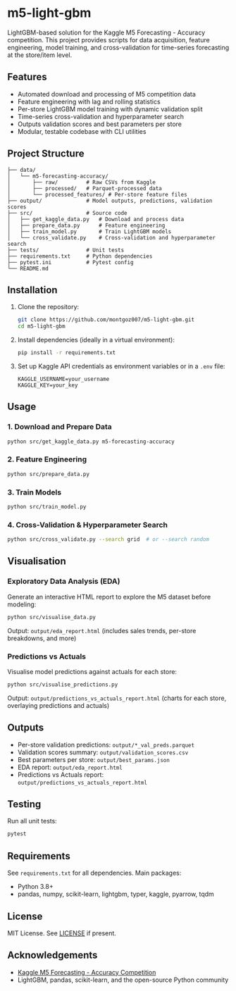 # m5-light-gbm

LightGBM-based solution for the Kaggle M5 Forecasting - Accuracy competition. This project provides scripts for data acquisition, feature engineering, model training, and cross-validation for time-series forecasting at the store/item level.

## Features
- Automated download and processing of M5 competition data
- Feature engineering with lag and rolling statistics
- Per-store LightGBM model training with dynamic validation split
- Time-series cross-validation and hyperparameter search
- Outputs validation scores and best parameters per store
- Modular, testable codebase with CLI utilities

## Project Structure

```
├── data/
│   └── m5-forecasting-accuracy/
│       ├── raw/         # Raw CSVs from Kaggle
│       ├── processed/   # Parquet-processed data
│       └── processed_features/ # Per-store feature files
├── output/              # Model outputs, predictions, validation scores
├── src/                 # Source code
│   ├── get_kaggle_data.py   # Download and process data
│   ├── prepare_data.py      # Feature engineering
│   ├── train_model.py       # Train LightGBM models
│   └── cross_validate.py    # Cross-validation and hyperparameter search
├── tests/               # Unit tests
├── requirements.txt     # Python dependencies
├── pytest.ini           # Pytest config
└── README.md
```

## Installation

1. Clone the repository:
	```bash
	git clone https://github.com/montgoz007/m5-light-gbm.git
	cd m5-light-gbm
	```
2. Install dependencies (ideally in a virtual environment):
	```bash
	pip install -r requirements.txt
	```
3. Set up Kaggle API credentials as environment variables or in a `.env` file:
	```env
	KAGGLE_USERNAME=your_username
	KAGGLE_KEY=your_key
	```

## Usage

### 1. Download and Prepare Data

```bash
python src/get_kaggle_data.py m5-forecasting-accuracy
```

### 2. Feature Engineering

```bash
python src/prepare_data.py
```

### 3. Train Models

```bash
python src/train_model.py
```

### 4. Cross-Validation & Hyperparameter Search

```bash
python src/cross_validate.py --search grid  # or --search random
```


## Visualisation

### Exploratory Data Analysis (EDA)
Generate an interactive HTML report to explore the M5 dataset before modeling:

```bash
python src/visualise_data.py
```
Output: `output/eda_report.html` (includes sales trends, per-store breakdowns, and more)

### Predictions vs Actuals
Visualise model predictions against actuals for each store:

```bash
python src/visualise_predictions.py
```
Output: `output/predictions_vs_actuals_report.html` (charts for each store, overlaying predictions and actuals)

## Outputs
- Per-store validation predictions: `output/*_val_preds.parquet`
- Validation scores summary: `output/validation_scores.csv`
- Best parameters per store: `output/best_params.json`
- EDA report: `output/eda_report.html`
- Predictions vs Actuals report: `output/predictions_vs_actuals_report.html`

## Testing

Run all unit tests:
```bash
pytest
```

## Requirements

See `requirements.txt` for all dependencies. Main packages:
- Python 3.8+
- pandas, numpy, scikit-learn, lightgbm, typer, kaggle, pyarrow, tqdm

## License

MIT License. See [LICENSE](LICENSE) if present.

## Acknowledgements
- [Kaggle M5 Forecasting - Accuracy Competition](https://www.kaggle.com/competitions/m5-forecasting-accuracy)
- LightGBM, pandas, scikit-learn, and the open-source Python community